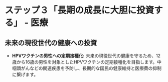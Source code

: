 # ステップ３「長期の成長に大胆に投資する」 - 医療

## 未来の現役世代の健康への投資
*   **HPVワクチンの男性への定期接種化:** 未来の現役世代の健康を守るため、12歳から16歳の男性を対象としたHPVワクチンの定期接種化を目指します。中咽頭がんなどの関連疾患を予防し、長期的な国民の健康維持と医療費の抑制に繋げます。
